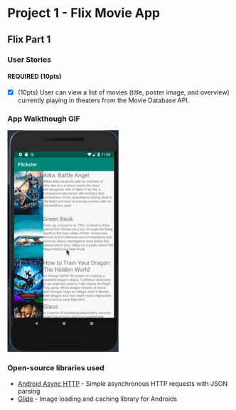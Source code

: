# Project 1 - Flix Movie App

## Flix Part 1

### User Stories

#### REQUIRED (10pts)
- [x] (10pts) User can view a list of movies (title, poster image, and overview) currently playing in theaters from the Movie Database API.


### App Walkthough GIF

<img src="https://github.com/agyapongeli77/FlicksterMovieApp/blob/master/FlixAppPart1Required.gif" width=250><br>


### Open-source libraries used

- [Android Async HTTP](https://github.com/loopj/android-async-http) - Simple asynchronous HTTP requests with JSON parsing
- [Glide](https://github.com/bumptech/glide) - Image loading and caching library for Androids
